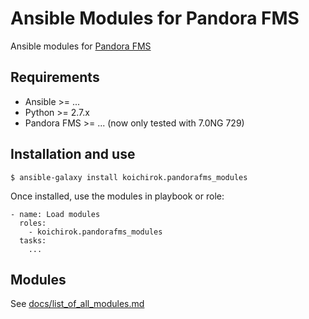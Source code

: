 Ansible Modules for Pandora FMS
===============================

Ansible modules for [Pandora FMS](https://pandorafms.org)

Requirements
------------

* Ansible >= ...
* Python >= 2.7.x
* Pandora FMS >= ... (now only tested with 7.0NG 729)

Installation and use
--------------------

```
$ ansible-galaxy install koichirok.pandorafms_modules
```

Once installed, use the modules in playbook or role:

```
- name: Load modules
  roles:
    - koichirok.pandorafms_modules
  tasks:
    ...
```

Modules
-------

See [docs/list\_of\_all\_modules.md](docs/list_of_all_modules.md)
